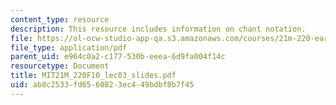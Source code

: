 ```yaml
---
content_type: resource
description: This resource includes information on chant notation.
file: https://ol-ocw-studio-app-qa.s3.amazonaws.com/courses/21m-220-early-music-fall-2010/ab8c2533fd6560823ec449bdbf8b7f45_MIT21M_220F10_lec03_slides.pdf
file_type: application/pdf
parent_uid: e964c0a2-c177-530b-eeea-6d9fa004f14c
resourcetype: Document
title: MIT21M_220F10_lec03_slides.pdf
uid: ab8c2533-fd65-6082-3ec4-49bdbf8b7f45
---
```

